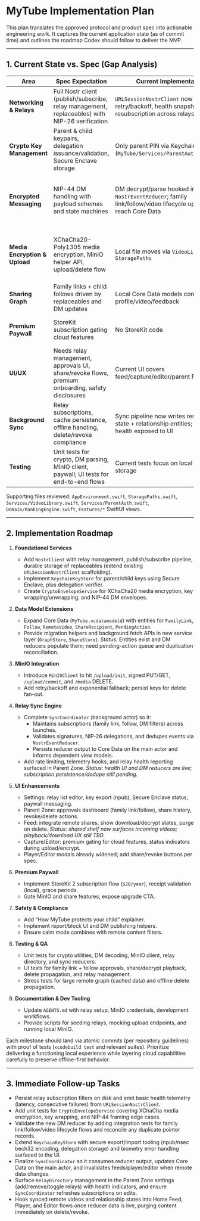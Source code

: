 # MyTube Implementation Plan

This plan translates the approved protocol and product spec into actionable engineering work. It captures the current application state (as of commit time) and outlines the roadmap Codex should follow to deliver the MVP.

---

## 1. Current State vs. Spec (Gap Analysis)

| Area | Spec Expectation | Current Implementation | Gaps / Risks |
| ---- | ---------------- | ---------------------- | ------------ |
| **Networking & Relays** | Full Nostr client (publish/subscribe, relay management, replaceables) with NIP-26 verification | `URLSessionNostrClient` now manages retry/backoff, health snapshots, and resubscription across relays | Persist subscription filters, surface latency metrics, add replaceable dedupe/storage |
| **Crypto Key Management** | Parent & child keypairs, delegation issuance/validation, Secure Enclave storage | Only parent PIN via Keychain (`MyTube/Services/ParentAuth.swift:11`) | Implement key generation, secure storage, delegation verification, key export/import UI |
| **Encrypted Messaging** | NIP-44 DM handling with payload schemas and state machines | DM decrypt/parse hooked into `NostrEventReducer`; family link/follow/video lifecycle updates reach Core Data | Harden signature/delegation validation, add outgoing DM helpers, enable conflict resolution tests |
| **Media Encryption & Upload** | XChaCha20-Poly1305 media encryption, MinIO helper API, upload/delete flow | Local file moves via `VideoLibrary` and `StoragePaths` | Implement media encrypt/decrypt, upload client, signed URL handling, delete/revoke fan-out |
| **Sharing Graph** | Family links + child follows driven by replaceables and DM updates | Local Core Data models contain only profile/video/feedback | Extend Core Data (or alternative store) for relationships, approvals, rate limits |
| **Premium Paywall** | StoreKit subscription gating cloud features | No StoreKit code | Add StoreKit 2 flow, subscription state persistence, gating in UI/services |
| **UI/UX** | Needs relay management, approvals UI, share/revoke flows, premium onboarding, safety disclosures | Current UI covers feed/capture/editor/parent PIN | Design & build new flows, integrate with existing features |
| **Background Sync** | Relay subscriptions, cache persistence, offline handling, delete/revoke compliance | Sync pipeline now writes remote video state + relationship entities; relay health exposed to UI | Persist subscriptions, add offline reconciliation, purge local caches on delete/revoke |
| **Testing** | Unit tests for crypto, DM parsing, MinIO client, paywall; UI tests for end-to-end flows | Current tests focus on local ranking & storage | Expand coverage, add networking/crypto stubs, UI automation for approval flows |

Supporting files reviewed: `AppEnvironment.swift`, `StoragePaths.swift`, `Services/VideoLibrary.swift`, `Services/ParentAuth.swift`, `Domain/RankingEngine.swift`, `Features/*` SwiftUI views.

---

## 2. Implementation Roadmap

1. **Foundational Services**
   - Add `NostrClient` with relay management, publish/subscribe pipeline, durable storage of replaceables (extend existing `URLSessionNostrClient` scaffolding).
   - Implement `KeychainKeyStore` for parent/child keys using Secure Enclave, plus delegation verifier.
   - Create `CryptoEnvelopeService` for XChaCha20 media encryption, key wrapping/unwrapping, and NIP-44 DM envelopes.

2. **Data Model Extensions**
   - Expand Core Data (`MyTube.xcdatamodeld`) with entities for `FamilyLink`, `Follow`, `RemoteVideo`, `ShareRecipient`, `PendingAction`.
   - Provide migration helpers and background fetch APIs in new service layer (`GraphStore`, `ShareStore`). _Status:_ Entities exist and DM reducers populate them; need pending-action queue and duplication reconciliation.

3. **MinIO Integration**
   - Introduce `MinIOClient` to hit `/upload/init`, signed PUT/GET, `/upload/commit`, and `/media` DELETE.
   - Add retry/backoff and exponential fallback; persist keys for delete fan-out.

4. **Relay Sync Engine**
   - Complete `SyncCoordinator` (background actor) so it:
     - Maintains subscriptions (family link, follow, DM filters) across launches.
     - Validates signatures, NIP-26 delegations, and dedupes events via `NostrEventReducer`.
     - Persists reducer output to Core Data on the main actor and informs dependent view models.
   - Add rate limiting, telemetry hooks, and relay health reporting surfaced in Parent Zone. _Status: health UI and DM reducers are live; subscription persistence/dedupe still pending._

5. **UI Enhancements**
   - Settings: relay list editor, key export (npub), Secure Enclave status, paywall messaging.
   - Parent Zone: approvals dashboard (family link/follow), share history, revoke/delete actions.
   - Feed: integrate remote shares, show download/decrypt states, purge on delete. _Status: shared shelf now surfaces incoming videos; playback/download UX still TBD._
   - Capture/Editor: premium gating for cloud features, status indicators during upload/encrypt.
   - Player/Editor modals already widened; add share/revoke buttons per spec.

6. **Premium Paywall**
   - Implement StoreKit 2 subscription flow (`$20/year`), receipt validation (local), grace periods.
   - Gate MinIO and share features; expose upgrade CTA.

7. **Safety & Compliance**
   - Add “How MyTube protects your child” explainer.
   - Implement report/block UI and DM publishing helpers.
   - Ensure calm mode combines with remote content filters.

8. **Testing & QA**
   - Unit tests for crypto utilities, DM decoding, MinIO client, relay directory, and sync reducers.
   - UI tests for family link + follow approvals, share/decrypt playback, delete propagation, and relay management.
   - Stress tests for large remote graph (cached data) and offline delete propagation.

9. **Documentation & Dev Tooling**
   - Update `AGENTS.md` with relay setup, MinIO credentials, development workflows.
   - Provide scripts for seeding relays, mocking upload endpoints, and running local MinIO.

Each milestone should land via atomic commits (per repository guidelines) with proof of tests (`xcodebuild test` and relevant suites). Prioritize delivering a functioning local experience while layering cloud capabilities carefully to preserve offline-first behavior.

---

## 3. Immediate Follow-up Tasks

- Persist relay subscription filters on disk and emit basic health telemetry (latency, consecutive failures) from `URLSessionNostrClient`.
- Add unit tests for `CryptoEnvelopeService` covering XChaCha media encryption, key wrapping, and NIP-44 framing edge cases.
- Validate the new DM reducer by adding integration tests for family link/follow/video lifecycle flows and reconcile any duplicate pointer records.
- Extend `KeychainKeyStore` with secure export/import tooling (npub/nsec bech32 encoding, delegation storage) and biometry error handling surfaced to the UI.
- Finalize `SyncCoordinator` so it consumes reducer output, updates Core Data on the main actor, and invalidates feeds/player/editor when remote data changes.
- Surface `RelayDirectory` management in the Parent Zone settings (add/remove/toggle relays) with health indicators, and ensure `SyncCoordinator` refreshes subscriptions on edits.
- Hook synced remote videos and relationship states into Home Feed, Player, and Editor flows once reducer data is live, purging content immediately on delete/revoke.
